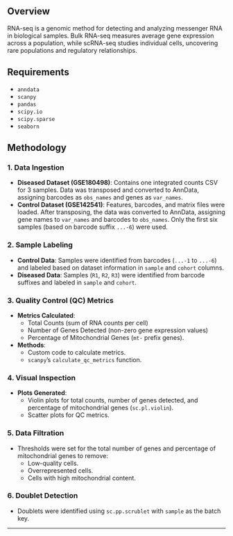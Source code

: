 ## Overview
RNA-seq is a genomic method for detecting and analyzing messenger RNA in biological samples. Bulk RNA-seq measures average gene expression across a population, while scRNA-seq studies individual cells, uncovering rare populations and regulatory relationships.

## Requirements
- `anndata`
- `scanpy`
- `pandas`
- `scipy.io`
- `scipy.sparse`
- `seaborn`

## Methodology

### 1. Data Ingestion
- **Diseased Dataset (GSE180498)**: Contains one integrated counts CSV for 3 samples. Data was transposed and converted to AnnData, assigning barcodes as `obs_names` and genes as `var_names`.
- **Control Dataset (GSE142541)**: Features, barcodes, and matrix files were loaded. After transposing, the data was converted to AnnData, assigning gene names to `var_names` and barcodes to `obs_names`. Only the first six samples (based on barcode suffix `...-6`) were used.

### 2. Sample Labeling
- **Control Data**: Samples were identified from barcodes (`...-1` to `...-6`) and labeled based on dataset information in `sample` and `cohort` columns.
- **Diseased Data**: Samples (`R1`, `R2`, `R3`) were identified from barcode suffixes and labeled in `sample` and `cohort`.

### 3. Quality Control (QC) Metrics
- **Metrics Calculated**:
  - Total Counts (sum of RNA counts per cell)
  - Number of Genes Detected (non-zero gene expression values)
  - Percentage of Mitochondrial Genes (`mt-` prefix genes).
- **Methods**:
  - Custom code to calculate metrics.
  - `scanpy`’s `calculate_qc_metrics` function.

### 4. Visual Inspection
- **Plots Generated**:
  - Violin plots for total counts, number of genes detected, and percentage of mitochondrial genes (`sc.pl.violin`).
  - Scatter plots for QC metrics.

### 5. Data Filtration
- Thresholds were set for the total number of genes and percentage of mitochondrial genes to remove:
  - Low-quality cells.
  - Overrepresented cells.
  - Cells with high mitochondrial content.

### 6. Doublet Detection
- Doublets were identified using `sc.pp.scrublet` with `sample` as the batch key.

---
